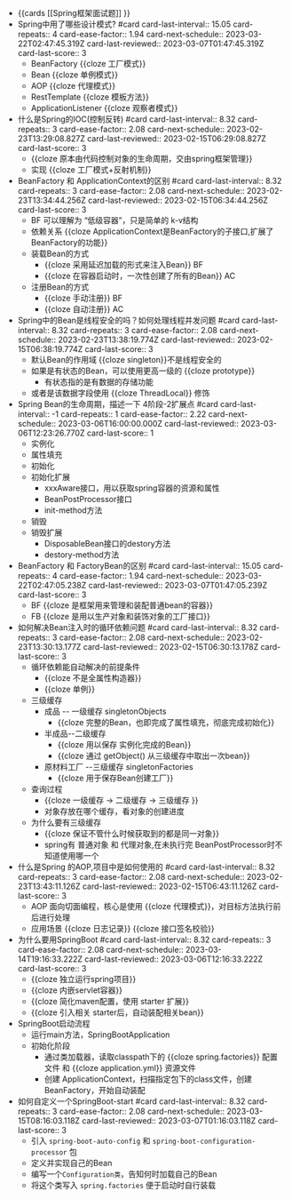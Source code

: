 - {{cards [[Spring框架面试题]] }}
- Spring中用了哪些设计模式? #card
  card-last-interval:: 15.05
  card-repeats:: 4
  card-ease-factor:: 1.94
  card-next-schedule:: 2023-03-22T02:47:45.319Z
  card-last-reviewed:: 2023-03-07T01:47:45.319Z
  card-last-score:: 3
	- BeanFactory {{cloze 工厂模式}}
	- Bean {{cloze 单例模式}}
	- AOP {{cloze 代理模式}}
	- RestTemplate {{cloze 模板方法}}
	- ApplicationListener {{cloze 观察者模式}}
- 什么是Spring的IOC(控制反转) #card
  card-last-interval:: 8.32
  card-repeats:: 3
  card-ease-factor:: 2.08
  card-next-schedule:: 2023-02-23T13:29:08.827Z
  card-last-reviewed:: 2023-02-15T06:29:08.827Z
  card-last-score:: 3
	- {{cloze 原本由代码控制对象的生命周期，交由spring框架管理}}
	- 实现 {{cloze 工厂模式+反射机制}}
- BeanFactory 和 ApplicationContext的区别 #card
  card-last-interval:: 8.32
  card-repeats:: 3
  card-ease-factor:: 2.08
  card-next-schedule:: 2023-02-23T13:34:44.256Z
  card-last-reviewed:: 2023-02-15T06:34:44.256Z
  card-last-score:: 3
	- BF 可以理解为 “低级容器”，只是简单的 k-v结构
	- 依赖关系 {{cloze ApplicationContext是BeanFactory的子接口,扩展了BeanFactory的功能}}
	- 装载Bean的方式
		- {{cloze 采用延迟加载的形式来注入Bean}} BF
		- {{cloze 在容器启动时，一次性创建了所有的Bean}} AC
	- 注册Bean的方式
		- {{cloze 手动注册}} BF
		- {{cloze 自动注册}} AC
- Spring中的Bean是线程安全的吗？如何处理线程并发问题 #card
  card-last-interval:: 8.32
  card-repeats:: 3
  card-ease-factor:: 2.08
  card-next-schedule:: 2023-02-23T13:38:19.774Z
  card-last-reviewed:: 2023-02-15T06:38:19.774Z
  card-last-score:: 3
	- 默认Bean的作用域 {{cloze singleton}}不是线程安全的
	- 如果是有状态的Bean，可以使用更高一级的 {{cloze prototype}}
		- 有状态指的是有数据的存储功能
	- 或者是该数据字段使用 {{cloze ThreadLocal}} 修饰
- Spring Bean的生命周期，描述一下 4阶段-2扩展点 #card
  card-last-interval:: -1
  card-repeats:: 1
  card-ease-factor:: 2.22
  card-next-schedule:: 2023-03-06T16:00:00.000Z
  card-last-reviewed:: 2023-03-06T12:23:26.770Z
  card-last-score:: 1
	- 实例化
	- 属性填充
	- 初始化
	- 初始化扩展
		- xxxAware接口，用以获取spring容器的资源和属性
		- BeanPostProcessor接口
		- init-method方法
	- 销毁
	- 销毁扩展
		- DisposableBean接口的destory方法
		- destory-method方法
- BeanFactory 和 FactoryBean的区别 #card
  card-last-interval:: 15.05
  card-repeats:: 4
  card-ease-factor:: 1.94
  card-next-schedule:: 2023-03-22T02:47:05.238Z
  card-last-reviewed:: 2023-03-07T01:47:05.239Z
  card-last-score:: 3
	- BF {{cloze 是框架用来管理和装配普通bean的容器}}
	- FB {{cloze 是用以生产对象和装饰对象的工厂接口}}
- 如何解决Bean注入时的循环依赖问题  #card
  card-last-interval:: 8.32
  card-repeats:: 3
  card-ease-factor:: 2.08
  card-next-schedule:: 2023-02-23T13:30:13.177Z
  card-last-reviewed:: 2023-02-15T06:30:13.178Z
  card-last-score:: 3
	- 循环依赖能自动解决的前提条件
		- {{cloze 不是全属性构造器}}
		- {{cloze 单例}}
	- 三级缓存
		- 成品 -- 一级缓存 singletonObjects
			- {{cloze 完整的Bean，也即完成了属性填充，彻底完成初始化}}
		- 半成品--二级缓存
			- {{cloze 用以保存 实例化完成的Bean}}
			- {{cloze 通过 getObject() 从三级缓存中取出一次bean}}
		- 原材料工厂 --三级缓存 singletonFactories
			- {{cloze 用于保存Bean创建工厂}}
	- 查询过程
		- {{cloze 一级缓存 -> 二级缓存 -> 三级缓存 }}
		- 对象存放在哪个缓存，看对象的创建进度
	- 为什么要有三级缓存
		- {{cloze 保证不管什么时候获取到的都是同一对象}}
		- spring有 普通对象 和 代理对象,在未执行完 BeanPostProcessor时不知道使用哪一个
- 什么是Spring 的AOP,项目中是如何使用的 #card
  card-last-interval:: 8.32
  card-repeats:: 3
  card-ease-factor:: 2.08
  card-next-schedule:: 2023-02-23T13:43:11.126Z
  card-last-reviewed:: 2023-02-15T06:43:11.126Z
  card-last-score:: 3
	- AOP 面向切面编程，核心是使用 {{cloze 代理模式}}，对目标方法执行前后进行处理
	- 应用场景 {{cloze 日志记录}} {{cloze 接口签名校验}}
- 为什么要用SpringBoot #card
  card-last-interval:: 8.32
  card-repeats:: 3
  card-ease-factor:: 2.08
  card-next-schedule:: 2023-03-14T19:16:33.222Z
  card-last-reviewed:: 2023-03-06T12:16:33.222Z
  card-last-score:: 3
	- {{cloze 独立运行spring项目}}
	- {{cloze 内嵌servlet容器}}
	- {{cloze 简化maven配置，使用 starter 扩展}}
	- {{cloze 引入相关 starter后，自动装配相关bean}}
- SpringBoot启动流程
	- 运行main方法，SpringBootApplication
	- 初始化阶段
		- 通过类加载器，读取classpath下的 {{cloze spring.factories}} 配置文件 和 {{cloze application.yml}} 资源文件
		- 创建 ApplicationContext，扫描指定包下的class文件，创建BeanFactory，开始自动装配
- 如何自定义一个SpringBoot-start #card
  card-last-interval:: 8.32
  card-repeats:: 3
  card-ease-factor:: 2.08
  card-next-schedule:: 2023-03-15T08:16:03.118Z
  card-last-reviewed:: 2023-03-07T01:16:03.118Z
  card-last-score:: 3
	- 引入 `spring-boot-auto-config` 和 `spring-boot-configuration-processor` 包
	- 定义并实现自己的Bean
	- 编写一个`Configuration类`，告知何时加载自己的Bean
	- 将这个类写入 `spring.factories` 便于启动时自行装载